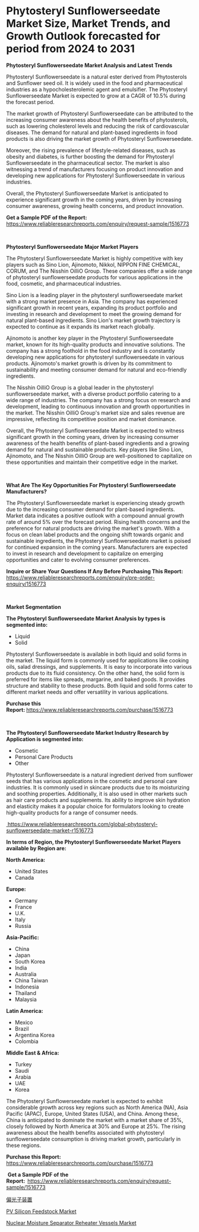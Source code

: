 <p><h1>Phytosteryl Sunflowerseedate Market Size, Market Trends, and Growth Outlook forecasted for period from 2024 to 2031</h1></p><p><strong>Phytosteryl Sunflowerseedate Market Analysis and Latest Trends</strong></p>
<p><p>Phytosteryl Sunflowerseedate is a natural ester derived from Phytosterols and Sunflower seed oil. It is widely used in the food and pharmaceutical industries as a hypocholesterolemic agent and emulsifier. The Phytosteryl Sunflowerseedate Market is expected to grow at a CAGR of 10.5% during the forecast period.</p><p>The market growth of Phytosteryl Sunflowerseedate can be attributed to the increasing consumer awareness about the health benefits of phytosterols, such as lowering cholesterol levels and reducing the risk of cardiovascular diseases. The demand for natural and plant-based ingredients in food products is also driving the market growth of Phytosteryl Sunflowerseedate.</p><p>Moreover, the rising prevalence of lifestyle-related diseases, such as obesity and diabetes, is further boosting the demand for Phytosteryl Sunflowerseedate in the pharmaceutical sector. The market is also witnessing a trend of manufacturers focusing on product innovation and developing new applications for Phytosteryl Sunflowerseedate in various industries.</p><p>Overall, the Phytosteryl Sunflowerseedate Market is anticipated to experience significant growth in the coming years, driven by increasing consumer awareness, growing health concerns, and product innovation.</p></p>
<p><strong>Get a Sample PDF of the Report:&nbsp;</strong> <a href="https://www.reliableresearchreports.com/enquiry/request-sample/1516773">https://www.reliableresearchreports.com/enquiry/request-sample/1516773</a></p>
<p>&nbsp;</p>
<p><strong>Phytosteryl Sunflowerseedate Major Market Players</strong></p>
<p><p>The Phytosteryl Sunflowerseedate Market is highly competitive with key players such as Sino Lion, Ajinomoto, Nikkol, NIPPON FINE CHEMICAL, CORUM, and The Nisshin OilliO Group. These companies offer a wide range of phytosteryl sunflowerseedate products for various applications in the food, cosmetic, and pharmaceutical industries.</p><p>Sino Lion is a leading player in the phytosteryl sunflowerseedate market with a strong market presence in Asia. The company has experienced significant growth in recent years, expanding its product portfolio and investing in research and development to meet the growing demand for natural plant-based ingredients. Sino Lion's market growth trajectory is expected to continue as it expands its market reach globally.</p><p>Ajinomoto is another key player in the Phytosteryl Sunflowerseedate market, known for its high-quality products and innovative solutions. The company has a strong foothold in the food industry and is constantly developing new applications for phytosteryl sunflowerseedate in various products. Ajinomoto's market growth is driven by its commitment to sustainability and meeting consumer demand for natural and eco-friendly ingredients.</p><p>The Nisshin OilliO Group is a global leader in the phytosteryl sunflowerseedate market, with a diverse product portfolio catering to a wide range of industries. The company has a strong focus on research and development, leading to continuous innovation and growth opportunities in the market. The Nisshin OilliO Group's market size and sales revenue are impressive, reflecting its competitive position and market dominance.</p><p>Overall, the Phytosteryl Sunflowerseedate Market is expected to witness significant growth in the coming years, driven by increasing consumer awareness of the health benefits of plant-based ingredients and a growing demand for natural and sustainable products. Key players like Sino Lion, Ajinomoto, and The Nisshin OilliO Group are well-positioned to capitalize on these opportunities and maintain their competitive edge in the market.</p></p>
<p>&nbsp;</p>
<p><strong>What Are The Key Opportunities For Phytosteryl Sunflowerseedate Manufacturers?</strong></p>
<p><p>The Phytosteryl Sunflowerseedate market is experiencing steady growth due to the increasing consumer demand for plant-based ingredients. Market data indicates a positive outlook with a compound annual growth rate of around 5% over the forecast period. Rising health concerns and the preference for natural products are driving the market's growth. With a focus on clean label products and the ongoing shift towards organic and sustainable ingredients, the Phytosteryl Sunflowerseedate market is poised for continued expansion in the coming years. Manufacturers are expected to invest in research and development to capitalize on emerging opportunities and cater to evolving consumer preferences.</p></p>
<p><strong>Inquire or Share Your Questions If Any Before Purchasing This Report:</strong> <a href="https://www.reliableresearchreports.com/enquiry/pre-order-enquiry/1516773">https://www.reliableresearchreports.com/enquiry/pre-order-enquiry/1516773</a></p>
<p>&nbsp;</p>
<p><strong>Market Segmentation</strong></p>
<p><strong>The Phytosteryl Sunflowerseedate Market Analysis by types is segmented into:</strong></p>
<p><ul><li>Liquid</li><li>Solid</li></ul></p>
<p><p>Phytosteryl Sunflowerseedate is available in both liquid and solid forms in the market. The liquid form is commonly used for applications like cooking oils, salad dressings, and supplements. It is easy to incorporate into various products due to its fluid consistency. On the other hand, the solid form is preferred for items like spreads, margarine, and baked goods. It provides structure and stability to these products. Both liquid and solid forms cater to different market needs and offer versatility in various applications.</p></p>
<p><strong>Purchase this Report:&nbsp;</strong><a href="https://www.reliableresearchreports.com/purchase/1516773">https://www.reliableresearchreports.com/purchase/1516773</a></p>
<p>&nbsp;</p>
<p><strong>The Phytosteryl Sunflowerseedate Market Industry Research by Application is segmented into:</strong></p>
<p><ul><li>Cosmetic</li><li>Personal Care Products</li><li>Other</li></ul></p>
<p><p>Phytosteryl Sunflowerseedate is a natural ingredient derived from sunflower seeds that has various applications in the cosmetic and personal care industries. It is commonly used in skincare products due to its moisturizing and soothing properties. Additionally, it is also used in other markets such as hair care products and supplements. Its ability to improve skin hydration and elasticity makes it a popular choice for formulators looking to create high-quality products for a range of consumer needs.</p></p>
<p><a href="https://www.reliableresearchreports.com/global-phytosteryl-sunflowerseedate-market-r1516773">&nbsp;https://www.reliableresearchreports.com/global-phytosteryl-sunflowerseedate-market-r1516773</a></p>
<p><strong>In terms of Region, the Phytosteryl Sunflowerseedate Market Players available by Region are:</strong></p>
<p>
    <p> <strong> North America: </strong>
        <ul>
            <li>United States</li>
            <li>Canada</li>
        </ul>
        </p> 
    <p> <strong> Europe: </strong>
        <ul>
            <li>Germany</li>
            <li>France</li>
            <li>U.K.</li>
            <li>Italy</li>
            <li>Russia</li>
        </ul>
        </p> 
    <p> <strong> Asia-Pacific: </strong>
        <ul>
            <li>China</li>
            <li>Japan</li>
            <li>South Korea</li>
            <li>India</li>
            <li>Australia</li>
            <li>China Taiwan</li>
            <li>Indonesia</li>
            <li>Thailand</li>
            <li>Malaysia</li>
        </ul>
        </p> 
    <p> <strong> Latin America: </strong>
        <ul>
            <li>Mexico</li>
            <li>Brazil</li>
            <li>Argentina Korea</li>
            <li>Colombia</li>
        </ul>
        </p> 
    <p> <strong> Middle East & Africa: </strong>
        <ul>
            <li>Turkey</li>
            <li>Saudi</li>
            <li>Arabia</li>
            <li>UAE</li>
            <li>Korea</li>
        </ul>
    </p>
    </p>
<p><p>The Phytosteryl Sunflowerseedate market is expected to exhibit considerable growth across key regions such as North America (NA), Asia Pacific (APAC), Europe, United States (USA), and China. Among these, China is anticipated to dominate the market with a market share of 35%, closely followed by North America at 30% and Europe at 25%. The rising awareness about the health benefits associated with phytosteryl sunflowerseedate consumption is driving market growth, particularly in these regions.</p></p>
<p><strong>Purchase this Report: </strong><a href="https://www.reliableresearchreports.com/purchase/1516773">https://www.reliableresearchreports.com/purchase/1516773</a></p>
<p>&nbsp;<strong>Get a Sample PDF of the Report:&nbsp;&nbsp;</strong><a href="https://www.reliableresearchreports.com/enquiry/request-sample/1516773">https://www.reliableresearchreports.com/enquiry/request-sample/1516773</a></p>
<p><strong></strong></p>
<p><p><a href="https://github.com/lrlmopnhwd79300/Market-Research-Report-List-2/blob/main/6892999119283.md">偏光子装置</a></p><p><a href="https://view.publitas.com/reportprime-1/global-pv-silicon-feedstock-market-status-2024-2031-and-forecast-by-region-product-end-use/">PV Silicon Feedstock Market</a></p><p><a href="https://github.com/KeeganBarrows2023/Market-Research-Report-List-1/blob/main/nuclear-moisture-separator-reheater-vessels-market.md">Nuclear Moisture Separator Reheater Vessels Market</a></p></p>